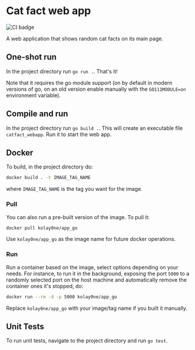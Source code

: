 # Cat fact web app

![CI badge](https://github.com/kolayne-IU-assignments/S24-core-course-labs/actions/workflows/python-app.yml/badge.svg)

A web application that shows random cat facts on its main page.

## One-shot run

In the project directory run `go run .`. That's it!

Note that it requires the go module support (on by default in modern versions
of go, on an old version enable manually with the `GO111MODULE=on` environment
variable).

## Compile and run

In the project directory run `go build .`. This will create an executable file
`catfact_webapp`. Run it to start the web app.

## Docker

To build, in the project directory do:

```bash
docker build . -t IMAGE_TAG_NAME
```

where `IMAGE_TAG_NAME` is the tag you want for the image.

### Pull

You can also run a pre-built version of the image. To pull it:

```bash
docker pull kolay0ne/app_go
```

Use `kolay0ne/app_go` as the image name for future docker operations.

### Run

Run a container based on the image, select options depending on your needs. For
instance, to run it in the background, exposing the port `5000` to a randomly
selected port on the host machine and automatically remove the container ones
it's stopped, do: 
```bash
docker run --rm -d -p 5000 kolay0ne/app_go
```

Replace `kolay0ne/app_go` with your image/tag name if you built it manually.

## Unit Tests

To run unit tests, navigate to the project directory and run `go test`.
